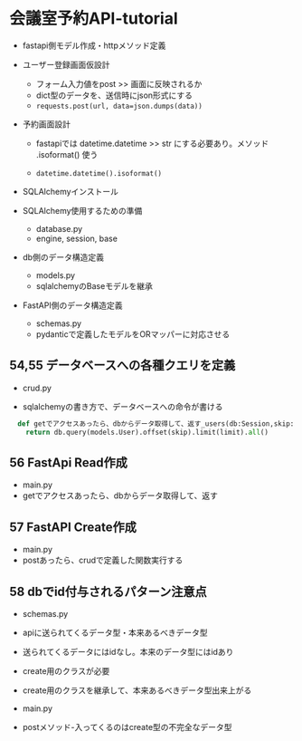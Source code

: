# 会議室予約API-tutorial

- fastapi側モデル作成・httpメソッド定義

- ユーザー登録画面仮設計
  - フォーム入力値をpost >> 画面に反映されるか
  - dict型のデータを、送信時にjson形式にする
  - `requests.post(url, data=json.dumps(data))`

- 予約画面設計
  - fastapiでは datetime.datetime >> str にする必要あり。メソッド .isoformat() 使う

  - `datetime.datetime().isoformat()`

- SQLAlchemyインストール
- SQLAlchemy使用するための準備
  - database.py
  - engine, session, base

- db側のデータ構造定義
  - models.py
  - sqlalchemyのBaseモデルを継承

- FastAPI側のデータ構造定義
  - schemas.py
  - pydanticで定義したモデルをORマッパーに対応させる

## 54,55 データベースへの各種クエリを定義

- crud.py

- sqlalchemyの書き方で、データベースへの命令が書ける

```python
  def getでアクセスあったら、dbからデータ取得して、返す_users(db:Session,skip:int=0,limit:int=100):
    return db.query(models.User).offset(skip).limit(limit).all()
```

## 56 FastApi Read作成

- main.py
- getでアクセスあったら、dbからデータ取得して、返す

## 57 FastAPI Create作成

- main.py
- postあったら、crudで定義した関数実行する

## 58 dbでid付与されるパターン注意点

- schemas.py
- apiに送られてくるデータ型・本来あるべきデータ型

- 送られてくるデータにはidなし。本来のデータ型にはidあり
- create用のクラスが必要
- create用のクラスを継承して、本来あるべきデータ型出来上がる
- main.py
- postメソッド-入ってくるのはcreate型の不完全なデータ型
